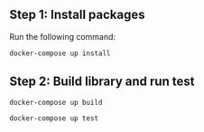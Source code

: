 ## Step 1: Install packages
Run the following command:
```sh
docker-compose up install
```
## Step 2: Build library and run test
```sh
docker-compose up build
```

```sh
docker-compose up test
```